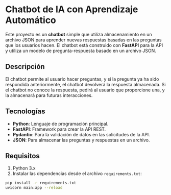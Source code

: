 # Chatbot de IA con Aprendizaje Automático

Este proyecto es un **chatbot** simple que utiliza almacenamiento en un archivo JSON para aprender nuevas respuestas basadas en las preguntas que los usuarios hacen. El chatbot está construido con **FastAPI** para la API y utiliza un modelo de pregunta-respuesta basado en un archivo JSON.

## Descripción

El chatbot permite al usuario hacer preguntas, y si la pregunta ya ha sido respondida anteriormente, el chatbot devolverá la respuesta almacenada. Si el chatbot no conoce la respuesta, pedirá al usuario que proporcione una, y la almacenará para futuras interacciones.

## Tecnologías

- **Python**: Lenguaje de programación principal.
- **FastAPI**: Framework para crear la API REST.
- **Pydantic**: Para la validación de datos en las solicitudes de la API.
- **JSON**: Para almacenar las preguntas y respuestas en un archivo.

## Requisitos

1. Python 3.x
2. Instalar las dependencias desde el archivo `requirements.txt`:

```bash
pip install -r requirements.txt
uvicorn main:app --reload
